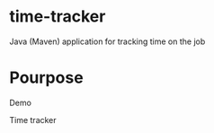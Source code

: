 # time-tracker
Java (Maven) application for tracking time on the job

# Pourpose
Demo

Time tracker
